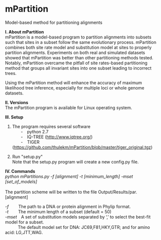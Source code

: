 # mPartition
Model-based method for partitioning alignments

<b>I.	About mPartition</b><br>
mPartition is a model-based program to partition alignments into subsets such that sites in a subset follow the same evolutionary process. mPartition combines both site rate model and substitution model at sites to properly partition alignments. Experiments on both real and simulated datasets showed that mPartition was better than other partitioning methods tested.  Notably, mPartition overcame the pitfall of site rates-based partitioning method that groups all invariant sites into one subset leading to incorrect trees.<br>

Using the mPartition method will enhance the accuracy of maximum likelihood tree inference, especially for multiple loci or whole genome datasets. <br> 
	
<b>II.	Versions</b><br>
The mPartition program is available for Linux operating system.<br>

<b>III.	Setup</b><br>
1.	The program requires several software<br>
&emsp;&emsp;-&emsp;python 2.7<br>
&emsp;&emsp;-&emsp;IQ-TREE (http://www.iqtree.org/)<br>
&emsp;&emsp;-&emsp;TIGER (https://github.com/thulekm/mPartition/blob/master/tiger_original.tgz)<br>

2.	Run "setup.py"<br>
Note that the setup.py program will create a new config.py file.<br>

<b>IV.	Commands</b><br>
<i>python mPartitions.py -f [alignment] -t [minimum_length] -mset [set_of_models] </i><br><br>
The partition scheme will be written to the file Output/Results/par.[alignment]

<i>-f</i> &emsp;&emsp;The path to a DNA or protein alignment in Phylip format.<br>
<i>-t</i> &emsp;&emsp;The minimum length of a subset (default = 50)<br>
<i>-mset</i>&emsp;A set of substitution models separated by ‘,’ to select the best-fit model for a subset.<br>
&emsp;&emsp;&emsp;The default model set for DNA: JC69,F81,HKY,GTR; and for amino acid: LG,JTT,WAG.<br>

 

